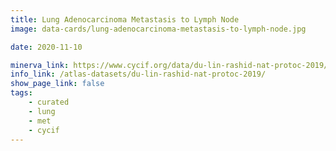 ```yaml
---
title: Lung Adenocarcinoma Metastasis to Lymph Node
image: data-cards/lung-adenocarcinoma-metastasis-to-lymph-node.jpg

date: 2020-11-10

minerva_link: https://www.cycif.org/data/du-lin-rashid-nat-protoc-2019/osd-LUNG_1
info_link: /atlas-datasets/du-lin-rashid-nat-protoc-2019/
show_page_link: false
tags:
    - curated
    - lung
    - met
    - cycif
---
```

